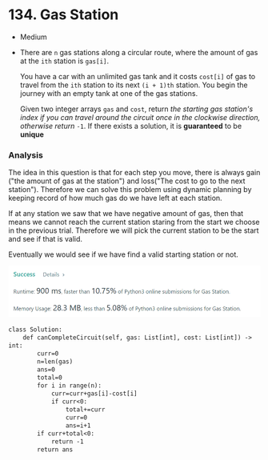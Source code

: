 # 134. Gas Station

* Medium
*   There are `n` gas stations along a circular route, where the amount of gas at the `ith` station is `gas[i]`.

    You have a car with an unlimited gas tank and it costs `cost[i]` of gas to travel from the `ith` station to its next `(i + 1)th` station. You begin the journey with an empty tank at one of the gas stations.

    Given two integer arrays `gas` and `cost`, return _the starting gas station's index if you can travel around the circuit once in the clockwise direction, otherwise return_ `-1`. If there exists a solution, it is **guaranteed** to be **unique**

### Analysis&#x20;

The idea in this question is that for each step you move, there is always gain ("the amount of gas at the station") and loss("The cost to go to the next station"). Therefore we can solve this problem using dynamic planning by keeping record of how much gas do we have left at each station.&#x20;

If at any station we saw that we have negative amount of gas, then that means we cannot reach the current station staring from the start we choose in the previous trial. Therefore we will pick the current station to be the start and see if that is valid.&#x20;

Eventually we would see if we have find a valid starting station or not.&#x20;

![](<../../../../.gitbook/assets/image (115).png>)

```
class Solution:
    def canCompleteCircuit(self, gas: List[int], cost: List[int]) -> int:
        curr=0
        n=len(gas)
        ans=0
        total=0
        for i in range(n):
            curr=curr+gas[i]-cost[i]
            if curr<0:
                total+=curr
                curr=0
                ans=i+1
        if curr+total<0:
            return -1
        return ans
```
